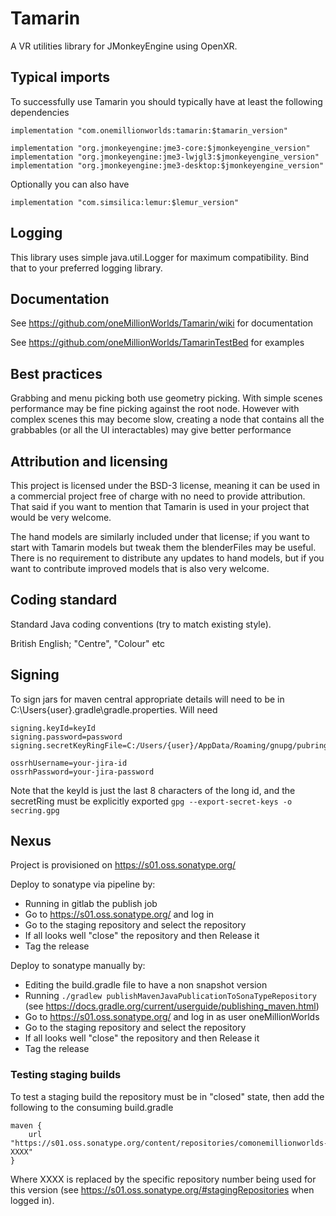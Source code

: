 # Tamarin
A VR utilities library for JMonkeyEngine using OpenXR. 

## Typical imports

To successfully use Tamarin you should typically have at least the following dependencies

    implementation "com.onemillionworlds:tamarin:$tamarin_version"

    implementation "org.jmonkeyengine:jme3-core:$jmonkeyengine_version"
    implementation "org.jmonkeyengine:jme3-lwjgl3:$jmonkeyengine_version"
    implementation "org.jmonkeyengine:jme3-desktop:$jmonkeyengine_version"

Optionally you can also have

    implementation "com.simsilica:lemur:$lemur_version"

## Logging

This library uses simple java.util.Logger for maximum compatibility. Bind that to your preferred logging library.

## Documentation

See https://github.com/oneMillionWorlds/Tamarin/wiki for documentation 

See https://github.com/oneMillionWorlds/TamarinTestBed for examples

## Best practices

Grabbing and menu picking both use geometry picking. With simple scenes performance may be fine picking
against the root node. However with complex scenes this may become slow, creating a node that contains 
all the grabbables (or all the UI interactables) may give better performance

## Attribution and licensing

This project is licensed under the BSD-3 license, meaning it can be used in a commercial project free of charge with no need to provide attribution. That said if you want to mention that Tamarin is used in your project that would be very welcome.

The hand models are similarly included under that license; if you want to start with Tamarin models but tweak them the blenderFiles may be useful. There is no requirement to distribute any updates to hand models, but if you want to contribute improved models that is also very welcome.

## Coding standard

Standard Java coding conventions (try to match existing style). 

British English; "Centre", "Colour" etc

## Signing

To sign jars for maven central appropriate details will need to be in C:\Users\{user}\.gradle\gradle.properties. Will need

    signing.keyId=keyId
    signing.password=password
    signing.secretKeyRingFile=C:/Users/{user}/AppData/Roaming/gnupg/pubring.kbx
    
    ossrhUsername=your-jira-id
    ossrhPassword=your-jira-password

Note that the keyId is just the last 8 characters of the long id, and the secretRing must be explicitly exported `gpg --export-secret-keys -o secring.gpg`

## Nexus

Project is provisioned on https://s01.oss.sonatype.org/

Deploy to sonatype via pipeline by:
- Running in gitlab the publish job
- Go to https://s01.oss.sonatype.org/ and log in
- Go to the staging repository and select the repository
- If all looks well "close" the repository and then Release it
- Tag the release


Deploy to sonatype manually by:
- Editing the build.gradle file to have a non snapshot version
- Running `./gradlew publishMavenJavaPublicationToSonaTypeRepository` (see https://docs.gradle.org/current/userguide/publishing_maven.html)
- Go to https://s01.oss.sonatype.org/ and log in as user oneMillionWorlds
- Go to the staging repository and select the repository
- If all looks well "close" the repository and then Release it
- Tag the release

### Testing staging builds

To test a staging build the repository must be in "closed" state, then add the following to the consuming build.gradle

    maven {
        url "https://s01.oss.sonatype.org/content/repositories/comonemillionworlds-XXXX"
    }

Where XXXX is replaced by the specific repository number being used for this version (see https://s01.oss.sonatype.org/#stagingRepositories
when logged in).

